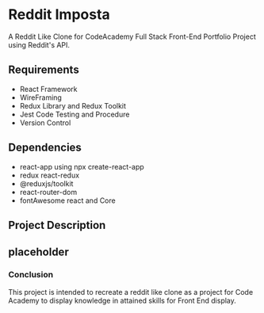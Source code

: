 # Reddit Imposta 
A Reddit Like Clone for CodeAcademy Full Stack Front-End Portfolio Project using Reddit's API. 

## Requirements
* React Framework
* WireFraming 
* Redux Library and Redux Toolkit
* Jest Code Testing and Procedure
* Version Control

## Dependencies 
* react-app using npx create-react-app
* redux react-redux
* @reduxjs/toolkit 
* react-router-dom
* fontAwesome react and Core

## Project Description 
**placeholder**
----

### Conclusion 
This project is intended to recreate a reddit like clone as a project for Code Academy to display knowledge in attained skills for Front End display. 
